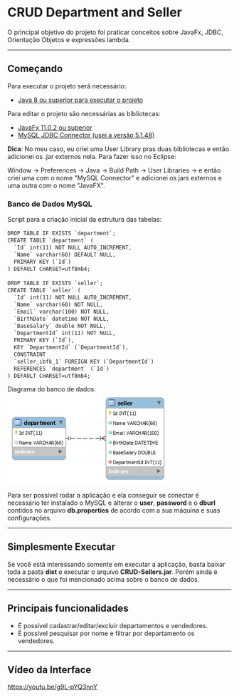# CRUD Department and Seller

O principal objetivo do projeto foi praticar conceitos sobre JavaFx, JDBC, Orientação Objetos e expressões lambda.

- - - - 

## Começando ##
Para executar o projeto será necessário:
* [Java 8 ou superior para executar o projeto](https://www.oracle.com/java/technologies/javase-downloads.html)

  
Para editar o projeto são necessárias as bibliotecas:
* [JavaFx 11.0.2 ou superior](https://gluonhq.com/products/javafx/)
* [MySQL JDBC Connector (usei a versão 5.1.48)](https://dev.mysql.com/downloads/connector/j/)

**Dica**: No meu caso, eu criei uma User Library pras duas bibliotecas e então adicionei os .jar externos nela. Para fazer isso no Eclipse:

Window -> Preferences -> Java -> Build Path -> User Libraries -> e então criei uma com o nome "MySQL Connector" e adicionei os jars externos e uma outra com o nome "JavaFX".

### Banco de Dados MySQL ###
Script para a criação inicial da estrutura das tabelas:

```
DROP TABLE IF EXISTS `department`;
CREATE TABLE `department` (
  `Id` int(11) NOT NULL AUTO_INCREMENT,
  `Name` varchar(60) DEFAULT NULL,
  PRIMARY KEY (`Id`)
) DEFAULT CHARSET=utf8mb4;

DROP TABLE IF EXISTS `seller`;
CREATE TABLE `seller` (
  `Id` int(11) NOT NULL AUTO_INCREMENT,
  `Name` varchar(60) NOT NULL,
  `Email` varchar(100) NOT NULL,
  `BirthDate` datetime NOT NULL,
  `BaseSalary` double NOT NULL,
  `DepartmentId` int(11) NOT NULL,
  PRIMARY KEY (`Id`),
  KEY `DepartmentId` (`DepartmentId`),
  CONSTRAINT
  `seller_ibfk_1` FOREIGN KEY (`DepartmentId`)
  REFERENCES `department` (`Id`)
) DEFAULT CHARSET=utf8mb4;
```
Diagrama do banco de dados:
 ![Diagrama banco de dados](img-previews/DBmodel.png)

Para ser possível rodar a aplicação e ela conseguir se conectar é necessário ter instalado o MySQL e alterar o **user**, **password** e o **dburl** contidos no arquivo **db.properties** de acordo com a sua máquina e suas configurações.

- - - -

## Simplesmente Executar ##
Se você está interessando somente em executar a aplicação, basta baixar toda a pasta **dist** e executar o arquivo **CRUD-Sellers.jar**. Porém ainda é necessário o que foi mencionado acima sobre o banco de dados.

- - - - 

## Principais funcionalidades ##

* É possível cadastrar/editar/excluir departamentos e vendedores.
* É possível pesquisar por nome e filtrar por departamento os vendedores.

- - - -
 
 ## Vídeo da Interface ##
 
 https://youtu.be/g9L-pYQ3nnY